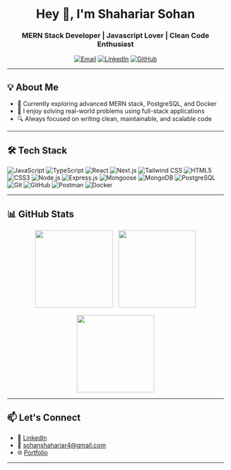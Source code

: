 <h1 align="center">Hey 👋, I'm Shahariar Sohan</h1>
<h3 align="center">MERN Stack Developer | Javascript Lover | Clean Code Enthusiast</h3>

<p align="center">
  <a href="mailto:sohanshahariar4@gmail.com"><img src="https://img.shields.io/badge/Gmail-D14836?style=flat&logo=gmail&logoColor=white" alt="Email" /></a>
  <a href="https://www.linkedin.com/in/shahariarsohan"><img src="https://img.shields.io/badge/LinkedIn-0077B5?style=flat&logo=linkedin&logoColor=white" alt="LinkedIn" /></a>
  <a href="https://github.com/ShahariarSohan"><img src="https://img.shields.io/badge/GitHub-181717?style=flat&logo=github&logoColor=white" alt="GitHub" /></a>
</p>

---

## 💡 About Me

- 🌱 Currently exploring advanced MERN stack, PostgreSQL, and Docker
- 🧠 I enjoy solving real-world problems using full-stack applications
- 🔍 Always focused on writing clean, maintainable, and scalable code

---

## 🛠️ Tech Stack

<p align="left">

  <!-- Languages -->
  <img src="https://img.shields.io/badge/JavaScript-F7DF1E?style=flat&logo=javascript&logoColor=black" alt="JavaScript" />
  <img src="https://img.shields.io/badge/TypeScript-3178C6?style=flat&logo=typescript&logoColor=white" alt="TypeScript" />

  <!-- Frontend -->
  <img src="https://img.shields.io/badge/React-61DAFB?style=flat&logo=react&logoColor=black" alt="React" />
  <img src="https://img.shields.io/badge/Next.js-000000?style=flat&logo=next.js&logoColor=white" alt="Next.js" />
  <img src="https://img.shields.io/badge/TailwindCSS-38B2AC?style=flat&logo=tailwind-css&logoColor=white" alt="Tailwind CSS" />
  <img src="https://img.shields.io/badge/HTML5-E34F26?style=flat&logo=html5&logoColor=white" alt="HTML5" />
  <img src="https://img.shields.io/badge/CSS3-1572B6?style=flat&logo=css3&logoColor=white" alt="CSS3" />

  <!-- Backend -->
  <img src="https://img.shields.io/badge/Node.js-339933?style=flat&logo=node.js&logoColor=white" alt="Node.js" />
  <img src="https://img.shields.io/badge/Express.js-000000?style=flat&logo=express&logoColor=white" alt="Express.js" />
  <img src="https://img.shields.io/badge/Mongoose-880000?style=flat&logoColor=white" alt="Mongoose" />

  <!-- Databases -->
  <img src="https://img.shields.io/badge/MongoDB-47A248?style=flat&logo=mongodb&logoColor=white" alt="MongoDB" />
  <img src="https://img.shields.io/badge/PostgreSQL-4169E1?style=flat&logo=postgresql&logoColor=white" alt="PostgreSQL" />

  <!-- Tools & Others -->
  <img src="https://img.shields.io/badge/Git-F05032?style=flat&logo=git&logoColor=white" alt="Git" />
  <img src="https://img.shields.io/badge/GitHub-181717?style=flat&logo=github&logoColor=white" alt="GitHub" />
    <img src="https://img.shields.io/badge/Postman-FF6C37?style=flat&logo=postman&logoColor=white" alt="Postman" />
  <img src="https://img.shields.io/badge/Docker-2496ED?style=flat&logo=docker&logoColor=white" alt="Docker" />

</p>




---

## 📊 GitHub Stats

<p align="center"> 
  <img src="https://github-readme-stats.vercel.app/api?username=ShahariarSohan&show_icons=true&theme=radical" height="180px" style="margin-right:10px;" /> 
  <img src="https://github-readme-streak-stats.herokuapp.com/?user=ShahariarSohan&theme=radical" height="180px" /> 
</p> 
 
<p align="center"> 
  <img src="https://github-readme-stats.vercel.app/api/top-langs/?username=ShahariarSohan&layout=compact&theme=radical" height="180px" /> 
</p>

---

## 📫 Let's Connect

- 💼 [LinkedIn](https://www.linkedin.com/in/shahariarsohan)
- 📧 [sohanshahariar4@gmail.com](mailto:sohanshahariar4@gmail.com)
- 🌐 [Portfolio](https://your-portfolio.com)

---


